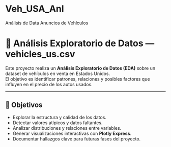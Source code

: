 # Veh_USA_Anl
Análisis de Data Anuncios de Vehículos
# 🚗 Análisis Exploratorio de Datos — vehicles_us.csv

Este proyecto realiza un **Análisis Exploratorio de Datos (EDA)** sobre un dataset de vehículos en venta en Estados Unidos.  
El objetivo es identificar patrones, relaciones y posibles factores que influyen en el precio de los autos usados.

---

## 📌 Objetivos
- Explorar la estructura y calidad de los datos.
- Detectar valores atípicos y datos faltantes.
- Analizar distribuciones y relaciones entre variables.
- Generar visualizaciones interactivas con **Plotly Express**.
- Documentar hallazgos clave para futuras fases del proyecto.


